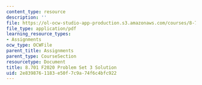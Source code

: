 ```yaml
---
content_type: resource
description: ''
file: https://ol-ocw-studio-app-production.s3.amazonaws.com/courses/8-701-introduction-to-nuclear-and-particle-physics-fall-2020/2e8398761183e50f7c9a74f6c4bfc922_MIT8_701F20_pset3_soln.pdf
file_type: application/pdf
learning_resource_types:
- Assignments
ocw_type: OCWFile
parent_title: Assignments
parent_type: CourseSection
resourcetype: Document
title: 8.701 F2020 Problem Set 3 Solution
uid: 2e839876-1183-e50f-7c9a-74f6c4bfc922
---
```

